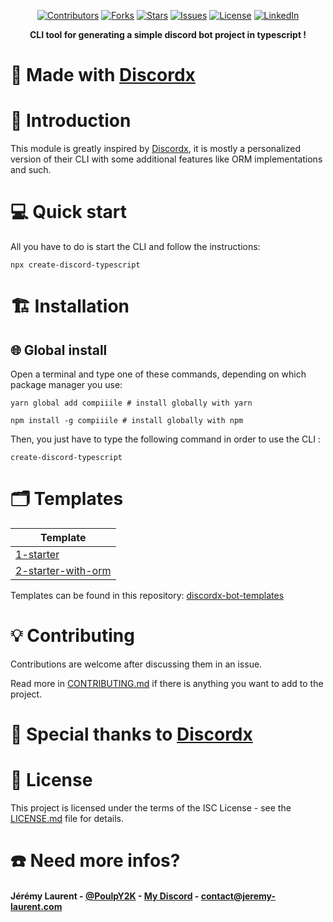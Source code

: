 <div>
  <p align="center">
        <a href="https://github.com/PoulpY2K/discordx-prisma-ts/graphs/contributors"
          ><img
            src="https://img.shields.io/github/contributors/PoulpY2K/discordx-prisma-ts"
            alt="Contributors"
        /></a>
        <a href="https://github.com/PoulpY2K/discordx-prisma-ts/network/members"
          ><img
            src="https://img.shields.io/github/forks/PoulpY2K/discordx-prisma-ts"
            alt="Forks"
        /></a>
        <a href="https://github.com/PoulpY2K/discordx-prisma-ts/stargazers"
          ><img
            src="https://img.shields.io/github/stars/PoulpY2K/discordx-prisma-ts"
            alt="Stars"
        /></a>
        <a href="https://github.com/PoulpY2K/discordx-prisma-ts/issues"
          ><img
            src="https://img.shields.io/github/issues/PoulpY2K/discordx-prisma-ts"
            alt="Issues"
        /></a>
        <a href="https://github.com/PoulpY2K/discordx-prisma-ts/blob/main/LICENSE.txt"
          ><img
            src="https://img.shields.io/github/license/PoulpY2K/discordx-prisma-ts"
            alt="License"
        /></a>
       <a href="https://www.linkedin.com/in/j%C3%A9r%C3%A9my-laurent-0986981b8/"
          ><img
            src="https://img.shields.io/badge/-LinkedIn-black?logo=linkedin&colorB=555"
            alt="LinkedIn"
        /></a>
  </p>
  <p align="center">
    <b> CLI tool for generating a simple discord bot project in typescript !</b>
  </p>
</div>

# 🔨 Made with [Discordx](https://github.com/discordx-ts/discordx/)

# 📖 Introduction

This module is greatly inspired by [Discordx](https://github.com/discordx-ts/discordx/), it is mostly a personalized
version of their CLI with some additional features like ORM implementations and such.

# 💻 Quick start

All you have to do is start the CLI and follow the instructions:

```SH
npx create-discord-typescript
```

# 🏗 Installation

## 🌐 Global install
Open a terminal and type one of these commands, depending on which package manager you use:

```SH
yarn global add compiiile # install globally with yarn
```

```SH
npm install -g compiiile # install globally with npm
```

Then, you just have to type the following command in order to use the CLI :

```SH
create-discord-typescript
```

# 🗂 Templates

| Template                                   |
|--------------------------------------------|
| [1-starter](./1-starter)                   |
| [2-starter-with-orm](./2-starter-with-orm) |

Templates can be found in this repository: [discordx-bot-templates](https://github.com/PoulpY2K/discordx-bot-templates)

# 💡 Contributing

Contributions are welcome after discussing them in an issue.

Read more in [CONTRIBUTING.md](./CONTRIBUTING.md) if there is anything you want to add to the project.

# 💖 Special thanks to [Discordx](https://github.com/discordx-ts/discordx/)

# 📄 License

This project is licensed under the terms of the ISC License - see the [LICENSE.md](./LICENSE.md) file for details.

# ☎️ Need more infos?

#### Jérémy Laurent - [@PoulpY2K](https://twitter.com/PoulpY2K) - [My Discord](https://discordapp.com/users/153168748461686785) - contact@jeremy-laurent.com
